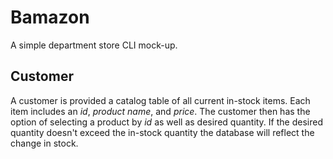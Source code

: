 # Bamazon
A simple department store CLI mock-up. 

## Customer

A customer is provided a catalog table of all current in-stock items. Each item includes an _id_, _product name_, and _price_. The customer then has the option of selecting a product by _id_ as well as desired quantity. If the desired quantity doesn't exceed the in-stock quantity the database will reflect the change in stock. 
